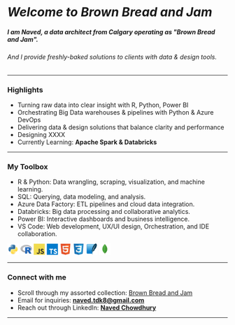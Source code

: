<h1><em>Welcome to Brown Bread and Jam</em></h1>
<h5>I am Naved, a data architect from Calgary operating as "Brown Bread and Jam".</h5>
<h6>And I provide freshly-baked solutions to clients with data & design tools.</h6>

---

### Highlights
- Turning raw data into clear insight with R, Python, Power BI
- Orchestrating Big Data warehouses & pipelines with Python & Azure DevOps
- Delivering data & design solutions that balance clarity and performance
- Designing XXXX
- Currently Learning: **Apache Spark & Databricks**

---

### My Toolbox
- R & Python: Data wrangling, scraping, visualization, and machine learning.
- SQL: Querying, data modeling, and analysis.
- Azure Data Factory: ETL pipelines and cloud data integration.
- Databricks: Big data processing and collaborative analytics.
- Power BI: Interactive dashboards and business intelligence.
- VS Code: Web development, UX/UI design, Orchestration, and IDE collaboration.

<p>
  <img src="https://raw.githubusercontent.com/devicons/devicon/master/icons/python/python-original.svg" width="26" alt="Python"/>
  <img src="https://raw.githubusercontent.com/devicons/devicon/master/icons/r/r-original.svg" width="26" alt="R"/>
  <img src="https://raw.githubusercontent.com/devicons/devicon/master/icons/javascript/javascript-original.svg" width="26" alt="JavaScript"/>
  <img src="https://raw.githubusercontent.com/devicons/devicon/master/icons/typescript/typescript-original.svg" width="26" alt="TypeScript"/>
  <img src="https://raw.githubusercontent.com/devicons/devicon/master/icons/html5/html5-original.svg" width="26" alt="HTML"/>
  <img src="https://raw.githubusercontent.com/devicons/devicon/master/icons/css3/css3-original.svg" width="26" alt="CSS"/>
  <img src="https://raw.githubusercontent.com/devicons/devicon/master/icons/sqlite/sqlite-original.svg" width="26" alt="SQL"/>
  <img src="https://raw.githubusercontent.com/devicons/devicon/master/icons/mongodb/mongodb-original.svg" width="26" alt="MongoDB"/>
</p>

---

### Connect with me
- Scroll through my assorted collection: [Brown Bread and Jam](https://brown-bread-and-jam.webflow.io/)
- Email for inquiries: **naved.tdk8@gmail.com**
- Reach out through LinkedIn: **[Naved Chowdhury](https://linkedin.com/in/naved8chowdhury)**

---
